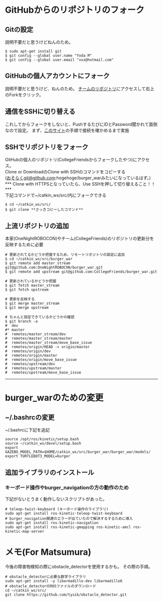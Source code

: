 # GitHubからのリポジトリのフォーク

## Gitの設定

説明不要だと思うけどねんのため。

```bash:
$ sudo apt-get install git
$ git config --global user.name "Yoda M"
$ git config --global user.email "xxx@hotmail.com"
```

## GitHubの個人アカウントにフォーク
説明不要だと思うけど、ねんのため。
[チームのリポジトリ](https://github.com/CollegeFriends/burger_war)にアクセスして右上のForkをクリック。


## 通信をSSHに切り替える
これしてからフォークをしないと、PushするたびにIDとPassword聞かれて面倒なので設定。
まず、[このサイト](https://qiita.com/shizuma/items/2b2f873a0034839e47ce)の手順で接続を確かめるまで実施

## SSHでリポジトリをフォーク
GitHubの個人のリポジトリ(CollegeFriendsからフォークしたやつ)にアクセス。  
Clone or DownloadのClone with SSHのコマンドをコピーする  
(おそらくgit@github.com:hogehoge/burger_warみたいになっているはず。)  
*** Clone with HTTPSとなっていたら、Use SSHを押して切り替えること！！ ***  
下記コマンドで~/catkin_ws/src/内にフォークできる  

```bash:
$ cd ~/catkin_ws/src/
$ git clone **さっきコピーしたコマンド**
```

## 上流リポジトリの追加
本家(OneNightROBOCON)やチーム(CollegeFriends)のリポジトリの更新分を反映するために必要

```bash:
# 更新されてるかどうか把握するため、リモートリポジトリの設定に追加
$ cd ~/catkin_ws/src/burger_war
$ git remote add master_stream git@github.com:OneNightROBOCON/burger_war.git
$ git remote add upstream git@github.com:CollegeFriends/burger_war.git
```
```bash:
# 更新されているかどうか把握
$ git fetch master_stream
$ git fetch upstream
```
```bash:
# 更新を反映する
$ git merge master_stream
$ git merge upstream
```
```bash:
# ちゃんと設定できているかどうかの確認
$ git branch -a
#  dev
#* master
#  remotes/master_stream/dev
#  remotes/master_stream/master
#  remotes/master_stream/move_base_issue
#  remotes/origin/HEAD -> origin/master
#  remotes/origin/dev
#  remotes/origin/master
#  remotes/origin/move_base_issue
#  remotes/upstream/dev
#  remotes/upstream/master
#  remotes/upstream/move_base_issue
```

---

# burger_warのための変更

## ~/.bashrcの変更

~/.bashrcに下記を追記

```bash:~/.bashrc
source /opt/ros/kinetic/setup.bash
source ~/catkin_ws/devel/setup.bash
export GAZEBO_MODEL_PATH=$HOME/catkin_ws/src/burger_war/burger_war/models/
export TURTLEBOT3_MODEL=burger
```

## 追加ライブラリのインストール

### キーボード操作やburger_navigationの方の動作のため

下記がないとうまく動作しないスクリプトがあった。
```bash:
# teleop-twist-keyboard (キーボード操作のライブラリ)
sudo apt-get install ros-kinetic-teleop-twist-keyboard
# burger_navigation関連のエラーが出ていたので解決するするために導入
sudo apt-get install ros-kinetic-navigation
sudo apt-get install ros-kinetic-gmapping ros-kinetic-amcl ros-kinetic-map-server 
```

# メモ(For Matsumura)
今後の障害物検知の際にobstacle_detectorを使用するかも。
その際の手順。
``` bash:
# obstacle_detectorに必要な数学ライブラリ
sudo apt-get install -y libarmadillo-dev libarmadillo6 
# obstacle_detectorのROSファイルのダウンロード
cd ~/catkin_ws/src/
git clone https://github.com/tysik/obstacle_detector.git
```